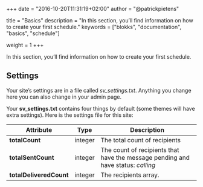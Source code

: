 +++
date            = "2016-10-20T11:31:19+02:00"
author          = "@patrickpietens"

title           = "Basics"
description     = "In this section, you’ll find information on how to create your first schedule."
keywords        = ["blokks", "documentation", "basics", "schedule"]

weight          = 1
+++

In this section, you’ll find information on how to create your first schedule.

## Settings
Your site’s settings are in a file called *sv_settings.txt*. Anything you change here you can also change in your admin page.

Your **sv_settings.txt** contains four things by default (some themes will have extra settings). Here is the settings file for this site:

| Attribute               | Type    | Description                                                                       |
|-------------------------|---------|-----------------------------------------------------------------------------------|
| **totalCount**          | integer | The total count of recipients                                                     |
| **totalSentCount**      | integer | The count of recipients that have the message pending and have status: *calling*  |
| **totalDeliveredCount** | integer | The recipients array.                                                             |
